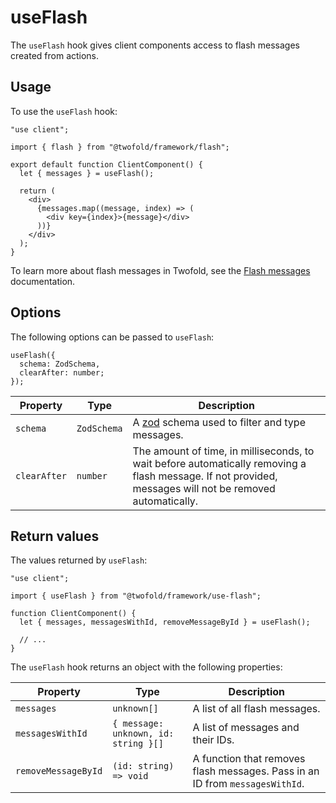 # useFlash

The `useFlash` hook gives client components access to flash messages created from actions.

## Usage

To use the `useFlash` hook:

```tsx
"use client";

import { flash } from "@twofold/framework/flash";

export default function ClientComponent() {
  let { messages } = useFlash();

  return (
    <div>
      {messages.map((message, index) => (
        <div key={index}>{message}</div>
      ))}
    </div>
  );
}
```

To learn more about flash messages in Twofold, see the [Flash messages](/docs/reference/flash-messages) documentation.

## Options

The following options can be passed to `useFlash`:

```tsx
useFlash({
  schema: ZodSchema,
  clearAfter: number;
});
```

| Property     | Type        | Description                                                                                                                                              |
| ------------ | ----------- | -------------------------------------------------------------------------------------------------------------------------------------------------------- |
| `schema`     | `ZodSchema` | A [zod](https://zod.dev/) schema used to filter and type messages.                                                                                       |
| `clearAfter` | `number`    | The amount of time, in milliseconds, to wait before automatically removing a flash message. If not provided, messages will not be removed automatically. |

## Return values

The values returned by `useFlash`:

```tsx
"use client";

import { useFlash } from "@twofold/framework/use-flash";

function ClientComponent() {
  let { messages, messagesWithId, removeMessageById } = useFlash();

  // ...
}
```

The `useFlash` hook returns an object with the following properties:

| Property            | Type                                 | Description                                                                  |
| ------------------- | ------------------------------------ | ---------------------------------------------------------------------------- |
| `messages`          | `unknown[]`                          | A list of all flash messages.                                                |
| `messagesWithId`    | `{ message: unknown, id: string }[]` | A list of messages and their IDs.                                            |
| `removeMessageById` | `(id: string) => void`               | A function that removes flash messages. Pass in an ID from `messagesWithId`. |
